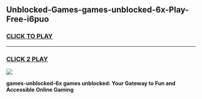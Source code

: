 
## Unblocked-Games-games-unblocked-6x-Play-Free-i6puo
<h3>
<a href="https://premium76.site?title=games-unblocked-6x&ref=10A">CLICK TO PLAY</a></h3>
<hr>

<h3>
<a href="https://premium76.site?title=games-unblocked-6x&ref=10A">CLICK 2 PLAY</a>
  
</h3>

<a href="https://premium76.site?title=games-unblocked-6x&ref=10A"><img src="https://clearcache.store/games.png"></a>


**games-unblocked-6x games unblocked: Your Gateway to Fun and Accessible Online Gaming**
